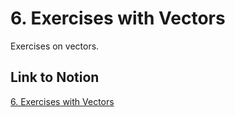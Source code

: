 # 6. Exercises with Vectors

Exercises on vectors.

## Link to Notion

[6. Exercises with Vectors](https://link_to_notion_exercises_vectors)